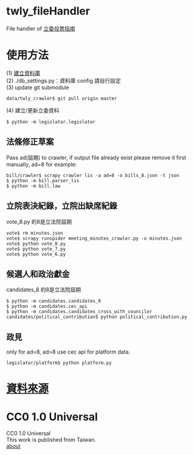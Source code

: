 twly_fileHandler
==========

File handler of [立委投票指南](http://vote.ly.g0v.tw/)     

使用方法
======
(1) [建立資料庫](https://github.com/g0v/twly-voter-guide#restore-data-into-database)       
(2) ./db_settings.py：資料庫 config 請自行設定		
(3) update git submodule
```
data/twly_crawler$ git pull origin master
```
(4) 建立/更新立委資料
```
$ python -m legislator.legislator
```

## 法條修正草案
Pass ad(屆期) to crawler, if output file already exist please remove it first manually, ad=8 for example:
```
bill/crawler$ scrapy crawler lis -a ad=8 -o bills_8.json -t json	
$ python -m bill.parser_lis		
$ python -m bill.law
```

## 立院表決紀錄，立院出缺席紀錄
vote_8.py 的8是立法院屆期

```
vote$ rm minutes.json
vote$ scrapy runspider meeting_minutes_crawler.py -o minutes.json
vote$ python vote_8.py		
vote$ python vote_7.py		
vote$ python vote_6.py		
```

## 候選人和政治獻金
candidates_8 的8是立法院屆期
```
$ python -m candidates.candidates_8
$ python -m candidates.cec_api
$ python -m candidates.candidates_cross_with_councilor
candidates/political_contribution$ python political_contribution.py
```

## 政見
only for ad=8, ad>8 use cec api for platform data.
```
legislator/platform$ python platform.py
```

[資料來源](http://vote.ly.g0v.tw/reference/)
======

CC0 1.0 Universal
=================
CC0 1.0 Universal       
This work is published from Taiwan.      
[about](http://vote.ly.g0v.tw/about/)
